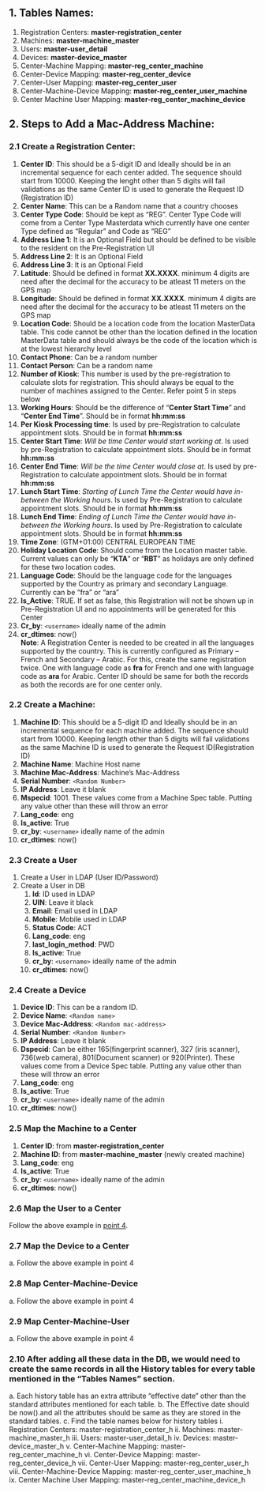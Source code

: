 ## 1. Tables Names:
1. Registration Centers: **master-registration_center**
1. Machines: **master-machine_master**
1. Users: **master-user_detail**
1. Devices: **master-device_master**
1. Center-Machine Mapping: **master-reg_center_machine**
1. Center-Device Mapping: **master-reg_center_device**
1. Center-User Mapping: **master-reg_center_user**
1. Center-Machine-Device Mapping: **master-reg_center_user_machine**
1. Center Machine User Mapping: **master-reg_center_machine_device**
## 2. Steps to Add a Mac-Address Machine:
### 2.1 Create a Registration Center:
1. **Center ID**: This should be a 5-digit ID and Ideally should be in an incremental sequence for each center added. The sequence should start from 10000. Keeping the lenght other than 5 digits will fail validations as the same Center ID is used to generate the Request ID (Registration ID)
1. **Center Name**: This can be a Random name that a country chooses
1. **Center Type Code**: Should be kept as “REG”. Center Type Code will come from a Center Type Masterdata which currently have one center Type defined as “Regular” and Code as “REG”
1. **Address Line 1**: It is an Optional Field but should be defined to be visible to the resident on the Pre-Registration UI
1. **Address Line 2**: It is an Optional Field
1. **Address Line 3**: It is an Optional Field
1. **Latitude**: Should be defined in format **XX.XXXX**. minimum 4 digits are need after the decimal for the accuracy to be atleast 11 meters on the GPS map
1. **Longitude**: Should be defined in format **XX.XXXX**. minimum 4 digits are need after the decimal for the accuracy to be atleast 11 meters on the GPS map
1. **Location Code**: Should be a location code from the location MasterData table. This code cannot be other than the location defined in the location MasterData table and should always be the code of the location which is at the lowest hierarchy level
1. **Contact Phone**: Can be a random number
1. **Contact Person**: Can be a random name
1. **Number of Kiosk**: This number is used by the pre-registration to calculate slots for registration. This should always be equal to the number of machines assigned to the Center. Refer point 5 in steps below
1. **Working Hours**: Should be the difference of “**Center Start Time**” and “**Center End Time**”. Should be in format **hh:mm:ss**
1. **Per Kiosk Processing time**: Is used by pre-Registration to calculate appointment slots. Should be in format **hh:mm:ss**
1. **Center Start Time**: _Will be time Center would start working at_. Is used by pre-Registration to calculate appointment slots. Should be in format **hh:mm:ss**
1. **Center End Time**: _Will be the time Center would close at_. Is used by pre-Registration to calculate appointment slots. Should be in format **hh:mm:ss**
1. **Lunch Start Time**: _Starting of Lunch Time the Center would have in-between the Working hours_. Is used by Pre-Registration to calculate appointment slots. Should be in format **hh:mm:ss**
1. **Lunch End Time**: _Ending of Lunch Time the Center would have in-between the Working hours_. Is used by Pre-Registration to calculate appointment slots. Should be in format **hh:mm:ss**
1. **Time Zone**: (GTM+01:00) CENTRAL EUROPEAN TIME
1. **Holiday Location Code**: Should come from the Location master table. Current values can only be “**KTA**” or “**RBT**” as holidays are only defined for these two location codes.
1. **Language Code**: Should be the language code for the languages supported by the Country as primary and secondary Language. Currently can be “fra” or “ara”
1. **Is_Active**: TRUE. If set as false, this Registration will not be shown up in Pre-Registration UI and no appointments will be generated for this Center
1. **Cr_by**: `<username>` ideally name of the admin
1. **cr_dtimes**: now()
<br>**Note**: A Registration Center is needed to be created in all the languages supported by the country. This is currently configured as Primary – French and Secondary – Arabic. For this, create the same registration twice. One with language code as **fra** for French and one with language code as **ara** for Arabic. Center ID should be same for both the records as both the records are for one center only.<br>
### 2.2 Create a Machine:
1. **Machine ID**: This should be a 5-digit ID and Ideally should be in an incremental sequence for each machine added. The sequence should start from 10000. Keeping length other than 5 digits will fail validations as the same Machine ID is used to generate the Request ID(Registration ID)
1. **Machine Name**: Machine Host name
1. **Machine Mac-Address**: Machine’s Mac-Address
1. **Serial Number**: `<Random Number>`
1. **IP Address**: Leave it blank
1. **Mspecid**: 1001. These values come from a Machine Spec table. Putting any value other than these will throw an error
1. **Lang_code**: eng
1. **Is_active**: True
1. **cr_by**: `<username>` ideally name of the admin
1. **cr_dtimes**: now()
### 2.3 Create a User
1. Create a User in LDAP (User ID/Password)
1. Create a User in DB
   1. **Id**: ID used in LDAP
   1. **UIN**: Leave it black
   1. **Email**: Email used in LDAP
   1. **Mobile**: Mobile used in LDAP
   1. **Status Code**: ACT
   1. **Lang_code**: eng
   1. **last_login_method**: PWD
   1. **Is_active**: True
   1. **cr_by**: `<username>` ideally name of the admin
   1. **cr_dtimes**: now()
### 2.4 Create a Device
1. **Device ID**: This can be a random ID.
1. **Device Name**: `<Random name>`
1. **Device Mac-Address**: `<Random mac-address>`
1. **Serial Number**: `<Random Number>`
1. **IP Address**: Leave it blank
1. **Dspecid**: Can be either 165(fingerprint scanner), 327 (iris scanner), 736(web camera), 801(Document scanner) or 920(Printer). These values come from a Device Spec table. Putting any value other than these will throw an error
1. **Lang_code**: eng
1. **Is_active**: True
1. **cr_by**: `<username>` ideally name of the admin
1. **cr_dtimes**: now()

### 2.5 Map the Machine to a Center
1. **Center ID**: from **master-registration_center**
1. **Machine ID**: from **master-machine_master** (newly created machine)
1. **Lang_code**: eng
1. **Is_active**: True
1. **cr_by**: `<username>` ideally name of the admin
1. **cr_dtimes**: now()
### 2.6 Map the User to a Center
Follow the above example in [point 4](#24-create-a-device).
### 2.7 Map the Device to a Center
a.	Follow the above example in point 4
### 2.8 Map Center-Machine-Device
a.	Follow the above example in point 4
### 2.9 Map Center-Machine-User
a.	Follow the above example in point 4
### 2.10 After adding all these data in the DB, we would need to create the same records in all the History tables for every table mentioned in the “Tables Names” section.
a.	Each history table has an extra attribute “effective date” other than the standard attributes mentioned for each table. 
b.	The Effective date should be now().and all the attributes should be same as they are stored in the standard tables.
c.	Find the table names below for history tables
i.	Registration Centers: master-registration_center_h
ii.	Machines: master-machine_master_h
iii.	Users: master-user_detail_h
iv.	Devices: master-device_master_h
v.	Center-Machine Mapping: master-reg_center_machine_h
vi.	Center-Device Mapping: master-reg_center_device_h
vii.	Center-User Mapping: master-reg_center_user_h
viii.	Center-Machine-Device Mapping: master-reg_center_user_machine_h
ix.	Center Machine User Mapping: master-reg_center_machine_device_h


